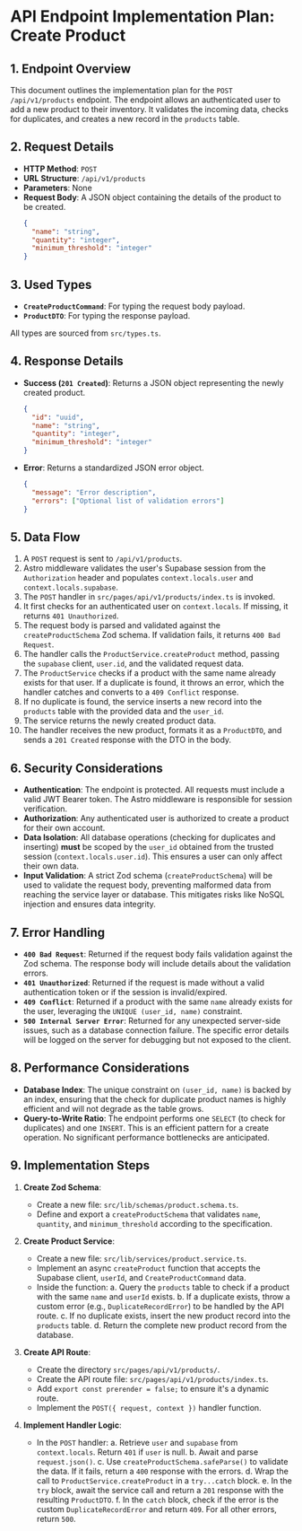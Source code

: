 # API Endpoint Implementation Plan: Create Product

## 1. Endpoint Overview
This document outlines the implementation plan for the `POST /api/v1/products` endpoint. The endpoint allows an authenticated user to add a new product to their inventory. It validates the incoming data, checks for duplicates, and creates a new record in the `products` table.

## 2. Request Details
-   **HTTP Method**: `POST`
-   **URL Structure**: `/api/v1/products`
-   **Parameters**: None
-   **Request Body**:
    A JSON object containing the details of the product to be created.
    ```json
    {
      "name": "string",
      "quantity": "integer",
      "minimum_threshold": "integer"
    }
    ```

## 3. Used Types
-   **`CreateProductCommand`**: For typing the request body payload.
-   **`ProductDTO`**: For typing the response payload.

All types are sourced from `src/types.ts`.

## 4. Response Details
-   **Success (`201 Created`)**:
    Returns a JSON object representing the newly created product.
    ```json
    {
      "id": "uuid",
      "name": "string",
      "quantity": "integer",
      "minimum_threshold": "integer"
    }
    ```
-   **Error**:
    Returns a standardized JSON error object.
    ```json
    {
      "message": "Error description",
      "errors": ["Optional list of validation errors"]
    }
    ```

## 5. Data Flow
1.  A `POST` request is sent to `/api/v1/products`.
2.  Astro middleware validates the user's Supabase session from the `Authorization` header and populates `context.locals.user` and `context.locals.supabase`.
3.  The `POST` handler in `src/pages/api/v1/products/index.ts` is invoked.
4.  It first checks for an authenticated user on `context.locals`. If missing, it returns `401 Unauthorized`.
5.  The request body is parsed and validated against the `createProductSchema` Zod schema. If validation fails, it returns `400 Bad Request`.
6.  The handler calls the `ProductService.createProduct` method, passing the `supabase` client, `user.id`, and the validated request data.
7.  The `ProductService` checks if a product with the same name already exists for that user. If a duplicate is found, it throws an error, which the handler catches and converts to a `409 Conflict` response.
8.  If no duplicate is found, the service inserts a new record into the `products` table with the provided data and the `user_id`.
9.  The service returns the newly created product data.
10. The handler receives the new product, formats it as a `ProductDTO`, and sends a `201 Created` response with the DTO in the body.

## 6. Security Considerations
-   **Authentication**: The endpoint is protected. All requests must include a valid JWT Bearer token. The Astro middleware is responsible for session verification.
-   **Authorization**: Any authenticated user is authorized to create a product for their own account.
-   **Data Isolation**: All database operations (checking for duplicates and inserting) **must** be scoped by the `user_id` obtained from the trusted session (`context.locals.user.id`). This ensures a user can only affect their own data.
-   **Input Validation**: A strict Zod schema (`createProductSchema`) will be used to validate the request body, preventing malformed data from reaching the service layer or database. This mitigates risks like NoSQL injection and ensures data integrity.

## 7. Error Handling
-   **`400 Bad Request`**: Returned if the request body fails validation against the Zod schema. The response body will include details about the validation errors.
-   **`401 Unauthorized`**: Returned if the request is made without a valid authentication token or if the session is invalid/expired.
-   **`409 Conflict`**: Returned if a product with the same `name` already exists for the user, leveraging the `UNIQUE (user_id, name)` constraint.
-   **`500 Internal Server Error`**: Returned for any unexpected server-side issues, such as a database connection failure. The specific error details will be logged on the server for debugging but not exposed to the client.

## 8. Performance Considerations
-   **Database Index**: The unique constraint on `(user_id, name)` is backed by an index, ensuring that the check for duplicate product names is highly efficient and will not degrade as the table grows.
-   **Query-to-Write Ratio**: The endpoint performs one `SELECT` (to check for duplicates) and one `INSERT`. This is an efficient pattern for a create operation. No significant performance bottlenecks are anticipated.

## 9. Implementation Steps
1.  **Create Zod Schema**:
    -   Create a new file: `src/lib/schemas/product.schema.ts`.
    -   Define and export a `createProductSchema` that validates `name`, `quantity`, and `minimum_threshold` according to the specification.

2.  **Create Product Service**:
    -   Create a new file: `src/lib/services/product.service.ts`.
    -   Implement an async `createProduct` function that accepts the Supabase client, `userId`, and `CreateProductCommand` data.
    -   Inside the function:
        a. Query the `products` table to check if a product with the same `name` and `userId` exists.
        b. If a duplicate exists, throw a custom error (e.g., `DuplicateRecordError`) to be handled by the API route.
        c. If no duplicate exists, insert the new product record into the `products` table.
        d. Return the complete new product record from the database.

3.  **Create API Route**:
    -   Create the directory `src/pages/api/v1/products/`.
    -   Create the API route file: `src/pages/api/v1/products/index.ts`.
    -   Add `export const prerender = false;` to ensure it's a dynamic route.
    -   Implement the `POST({ request, context })` handler function.

4.  **Implement Handler Logic**:
    -   In the `POST` handler:
        a. Retrieve `user` and `supabase` from `context.locals`. Return `401` if `user` is null.
        b. Await and parse `request.json()`.
        c. Use `createProductSchema.safeParse()` to validate the data. If it fails, return a `400` response with the errors.
        d. Wrap the call to `ProductService.createProduct` in a `try...catch` block.
        e. In the `try` block, await the service call and return a `201` response with the resulting `ProductDTO`.
        f. In the `catch` block, check if the error is the custom `DuplicateRecordError` and return `409`. For all other errors, return `500`.
